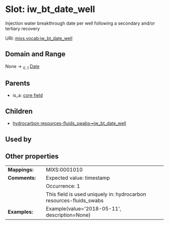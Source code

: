 
# Slot: iw_bt_date_well


Injection water breakthrough date per well following a secondary and/or tertiary recovery

URI: [mixs.vocab:iw_bt_date_well](https://w3id.org/mixs/vocab/iw_bt_date_well)


## Domain and Range

None &#8594;  <sub>0..1</sub> [Date](types/Date.md)

## Parents

 *  is_a: [core field](core_field.md)

## Children

 *  [hydrocarbon resources-fluids_swabs➞iw_bt_date_well](hydrocarbon_resources_fluids_swabs_iw_bt_date_well.md)

## Used by


## Other properties

|  |  |  |
| --- | --- | --- |
| **Mappings:** | | MIXS:0001010 |
| **Comments:** | | Expected value: timestamp |
|  | | Occurrence: 1 |
|  | | This field is used uniquely in: hydrocarbon resources-fluids_swabs |
| **Examples:** | | Example(value='2018-05-11', description=None) |

